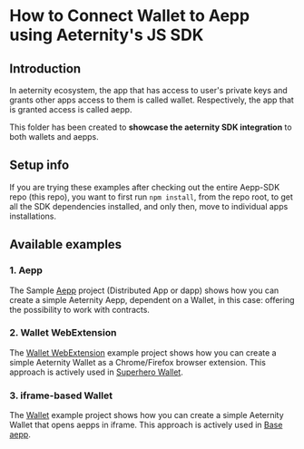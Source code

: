 # How to Connect Wallet to Aepp using Aeternity's JS SDK

## Introduction
In aeternity ecosystem, the app that has access to user's private keys and grants other apps
access to them is called wallet. Respectively, the app that is granted access is called aepp.

This folder has been created to **showcase the aeternity SDK integration** to both wallets and aepps.

## Setup info
If you are trying these examples after checking out the entire Aepp-SDK repo (this repo),
you want to first run `npm install`, from the repo root, to get all the SDK dependencies installed,
and only then, move to individual apps installations.

## Available examples

### 1. Aepp
The Sample [Aepp](aepp) project (Distributed App or dapp) shows how you can create a simple Aeternity Aepp,
dependent on a Wallet, in this case: offering the possibility to work with contracts.

### 2. Wallet WebExtension
The [Wallet WebExtension](wallet-web-extension) example project shows how you can create a simple
Aeternity Wallet as a Chrome/Firefox browser extension. This approach is actively used in
[Superhero Wallet](https://github.com/aeternity/superhero-wallet).

### 3. iframe-based Wallet
The [Wallet](wallet-iframe) example project shows how you can create a simple Aeternity Wallet
that opens aepps in iframe. This approach is actively used in [Base aepp](https://github.com/aeternity/aepp-base).
